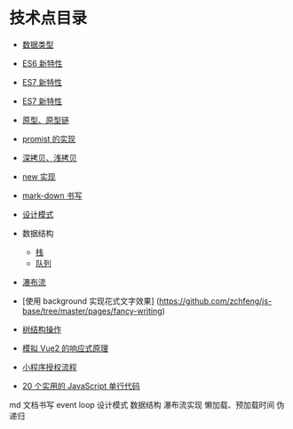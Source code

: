 # 技术点目录

- [数据类型](https://github.com/zchfeng/js-base/tree/master/pages/date-type)
- [ES6 新特性](https://github.com/zchfeng/js-base/tree/master/pages/es6)
- [ES7 新特性](https://github.com/zchfeng/js-base/tree/master/pages/es7)
- [ES7 新特性](https://github.com/zchfeng/js-base/tree/master/pages/es8)
- [原型、原型链](https://github.com/zchfeng/js-base/tree/master/pages/prototype)
- [promist 的实现](https://github.com/zchfeng/js-base/tree/master/pages/my-promise)
- [深拷贝、浅拷贝](https://github.com/zchfeng/js-base/tree/master/pages/deep-copy)
- [new 实现](https://github.com/zchfeng/js-base/tree/master/pages/new)
- [mark-down 书写](https://github.com/zchfeng/js-base/tree/master/pages/mark-down)
- [设计模式](https://github.com/zchfeng/js-base/tree/master/pages/design-pattern)
- 数据结构

  - [栈](https://github.com/zchfeng/js-base/tree/master/pages/data-structure/stack)
  - [队列](https://github.com/zchfeng/js-base/tree/master/pages/data-structure/queue)

- [瀑布流](https://github.com/zchfeng/js-base/tree/master/pages/waterfall-flow)

- [使用 background 实现花式文字效果] (https://github.com/zchfeng/js-base/tree/master/pages/fancy-writing)

- [树结构操作](https://github.com/zchfeng/js-base/tree/master/pages/tree-operation)

- [模拟 Vue2 的响应式原理](https://github.com/zchfeng/js-base/tree/master/pages/vue2-mode)

- [小程序授权流程](https://github.com/zchfeng/js-base/tree/master/pages/wx-auth)

- [20 个实用的 JavaScript 单行代码](https://github.com/zchfeng/js-base/tree/master/pages/wx-auth)

md 文档书写
event loop
设计模式
数据结构
瀑布流实现
懒加载、预加载时间
伪递归
